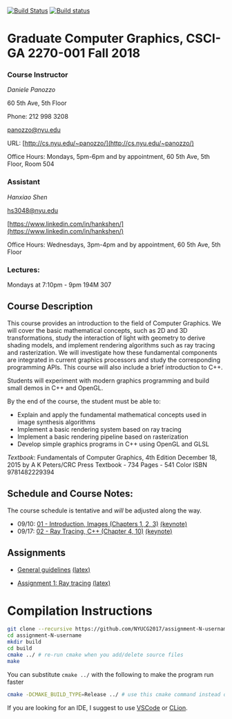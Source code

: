 [![Build Status](https://travis-ci.org/danielepanozzo/cg.svg?branch=master)](https://travis-ci.org/danielepanozzo/cg)
[![Build status](https://ci.appveyor.com/api/projects/status/3b1dti4xig8i3c4a?svg=true)](https://ci.appveyor.com/project/danielepanozzo/cg)

# Graduate Computer Graphics, CSCI-GA 2270-001 Fall 2018

### Course Instructor
*Daniele Panozzo*

60 5th Ave, 5th Floor

Phone: 212 998 3208

[panozzo@nyu.edu](mailto:panozzo@nyu.edu)

URL: [http://cs.nyu.edu/~panozzo/](http://cs.nyu.edu/~panozzo/)

Office Hours: Mondays, 5pm-6pm and by appointment, 60 5th Ave, 5th Floor, Room 504

### Assistant
*Hanxiao Shen*

[hs3048@nyu.edu](mailto:hs3048@nyu.edu)

[https://www.linkedin.com/in/hankshen/](https://www.linkedin.com/in/hankshen/)

Office Hours: Wednesdays, 3pm-4pm and by appointment, 60 5th Ave, 5th Floor

### Lectures:
Mondays at 7:10pm - 9pm
194M 307

## Course Description

This course provides an introduction to the field of Computer Graphics. We will cover the basic mathematical concepts, such as 2D and 3D transformations, study the interaction of light with geometry to derive  shading models, and implement rendering algorithms such as ray tracing and rasterization. We will investigate how these fundamental components are integrated in current graphics processors and study the corresponding programming APIs. This course will also include a brief introduction to C++.

Students will experiment with modern graphics programming and build small demos in C++ and OpenGL.

By the end of the course, the student must be able to:

* Explain and apply the fundamental mathematical concepts used in  image synthesis algorithms
* Implement a basic rendering system based on ray tracing
* Implement a basic rendering pipeline based on rasterization
* Develop simple graphics programs in C++ using OpenGL and GLSL

*Textbook*:
Fundamentals of Computer Graphics, 4th Edition
December 18, 2015 by A K Peters/CRC Press
Textbook - 734 Pages - 541 Color
ISBN 9781482229394

## Schedule and Course Notes:

The course schedule is tentative and *will* be adjusted along the way.

* 09/10: [01 - Introduction, Images  (Chapters 1, 2, 3)](http://cs.nyu.edu/~panozzo/cg18/Slides/01%20-%20Introduction,%20Images.pdf) [(keynote)](http://cs.nyu.edu/~panozzo/cg18/Slides/01%20-%20Introduction,%20Images.key.zip)
* 09/17: [02 - Ray Tracing, C++ (Chapter 4, 10)](http://cs.nyu.edu/~panozzo/cg18/Slides/02%20-%20Ray%20Tracing,%20C++.pdf) [(keynote)](http://cs.nyu.edu/~panozzo/cg18/Slides/02%20-%20Ray%20Tracing,%20C++.key.zip)

<!-- [*Assignment 1: Ray tracing*](Assignment_1/requirements/Assignment-1_Ray_Tracing.pdf) -->

<!-- 
* 09/24: [03 - Basic Linear Algebra and 2D Transformations (Chapters 2, 5, 6)](http://cs.nyu.edu/~panozzo/cg18/Slides/03%20-%20Basic%20Linear%20Algebra%20and%202D%20Transformations.pdf) [ (keynote)](http://cs.nyu.edu/~panozzo/cg18/Slides/03%20-%20Basic%20Linear%20Algebra%20and%202D%20Transformations.key.zip)
* 10/01: [04 - Viewing Transformations and Rasterization (Chapter 7, 8)](http://cs.nyu.edu/~panozzo/cg18/Slides/04%20-%20Viewing%20Transformations,%20Rasterization.pdf) [ (keynote)](http://cs.nyu.edu/~panozzo/cg18/Slides/04%20-%20Viewing%20Transformations,%20Rasterization.key.zip)
* 10/9: [05 - The OpenGL Graphics Pipeline (Chapter 8, 17, http://open.gl)](http://cs.nyu.edu/~panozzo/cg18/Slides/05%20-%20The%20OpenGL%20Graphics%20Pipeline.pdf) [(keynote)](http://cs.nyu.edu/~panozzo/cg18/Slides/05%20-%20The%20OpenGL%20Graphics%20Pipeline.key.zip)

[*Assignment 2: 2D Vector graphics editor*](Assignment_2/requirements/Assignment-2_2D_Editor.pdf)

* 10/15: [06 - The OpenGL Graphics Pipeline - Part 2 (Chapter 8, 17, http://open.gl)](http://cs.nyu.edu/~panozzo/cg18/Slides/06%20-%20The%20OpenGL%20Graphics%20Pipeline%20Part%202.pdf) [(keynote)](http://cs.nyu.edu/~panozzo/cg18/Slides/06%20-%20The%20OpenGL%20Graphics%20Pipeline%20Part%202.key.zip)

* 10/22: [07 - Designing Interpolating Curves (Chapter 15)](http://cs.nyu.edu/~panozzo/cg18/Slides/07%20-%20Designing%20Interpolating%20Curves.pdf) [(keynote)](http://cs.nyu.edu/~panozzo/cg18/Slides/07%20-%20Designing%20Interpolating%20Curves.key.zip)

* 10/29: [08 - Designing Approximating Curves (Chapter 15)](http://cs.nyu.edu/~panozzo/cg18/Slides/08%20-%20Designing%20Approximating%20Curves.pdf) [(keynote)](http://cs.nyu.edu/~panozzo/cg18/Slides/08%20-%20Designing%20Approximating%20Curves.key.zip)

[*Assignment 3: 3D Mesh viewer*](Assignment_3/requirements/Assignment3_3D.pdf)


* 11/05: [09 - Designing Surfaces (Chapter 7)](http://cs.nyu.edu/~panozzo/cg18/Slides/09%20-%20Designing%20Surfaces.pdf) [(keynote)](http://cs.nyu.edu/~panozzo/cg18/Slides/09%20-%20Designing%20Surfaces.key.zip)

*Assignment 4: Final Project Discussion*

* 11/12: [10 - Texture Mapping (Chapter 11)](https://cs.nyu.edu/~panozzo/cg18/Slides/10%20-%20Texture%20Mapping.pdf) [(keynote)](https://cs.nyu.edu/~panozzo/cg18/Slides/10%20-%20Texture%20Mapping.key.zip)
* 11/19: [11 - Spatial Data Structures](https://cs.nyu.edu/~panozzo/cg18/Slides/11%20-%20Spatial%20Data%20Structures.pdf) [(keynote)](https://cs.nyu.edu/~panozzo/cg18/Slides/11%20-%20Spatial%20Data%20Structures.key.zip)
* 11/26: [12 - Spatial and Skeletan Deformations](https://cs.nyu.edu/~panozzo/cg18/Slides/12%20-%20Spatial%20and%20Skeletal%20Deformations.pdf) [(keynote)](https://cs.nyu.edu/~panozzo/cg18/Slides/12%20-%20Spatial%20and%20Skeletal%20Deformations.key.zip)
* 12/03: [13 - Mesh Data Structures](https://cs.nyu.edu/~panozzo/cg18/Slides/13%20-%20Meshes.pdf) [(keynote)](https://cs.nyu.edu/~panozzo/cg18/Slides/13%20-%20Meshes.key.zip)
* 12/10: [14 - Texture Synthesis](https://cs.nyu.edu/~panozzo/cg18/Slides/14%20-%20Procedural%20Synthesis.pdf) [(keynote)](https://cs.nyu.edu/~panozzo/cg18/Slides/14%20-%20Procedural%20Synthesis.zip)
* 12/17: 15 - FINALS and project presentation -->

## Assignments

* [General guidelines](Assignment_1/requirements/General_20Rules.pdf) [(latex)](Assignment_1/requirements/General_20Rules.tex)

* [Assignment 1: Ray tracing](Assignment_1/requirements/Assignment-1_Ray_Tracing.pdf) [(latex)](Assignment_1/requirements/Assignment-1_Ray_Tracing.tex)

<!-- 
* [Assignment 2: 2D Vector graphics editor](Assignment_2/requirements/Assignment-2_2D_Editor.pdf) [(latex)](Assignment_2/requirements/Assignment-2_2D_Editor.tex)

* [Assignment 3: 3D Scene Editor](Assignment_3/requirements/Assignment3_3D.pdf)

* [Assignment 4: Final Project](Assignment_4/requirements/Assignment4.pdf) -->

# Compilation Instructions

```bash
git clone --recursive https://github.com/NYUCG2017/assignment-N-username # --recursive flag is necessary for dependencies
cd assignment-N-username
mkdir build
cd build
cmake ../ # re-run cmake when you add/delete source files
make
```
You can substitute `cmake ../` with the following to make the program run faster
```bash
cmake -DCMAKE_BUILD_TYPE=Release ../ # use this cmake command instead of the previous linefor faster run
```

If you are looking for an IDE, I suggest to use [VSCode](https://code.visualstudio.com) or [CLion](https://www.jetbrains.com/clion/).
